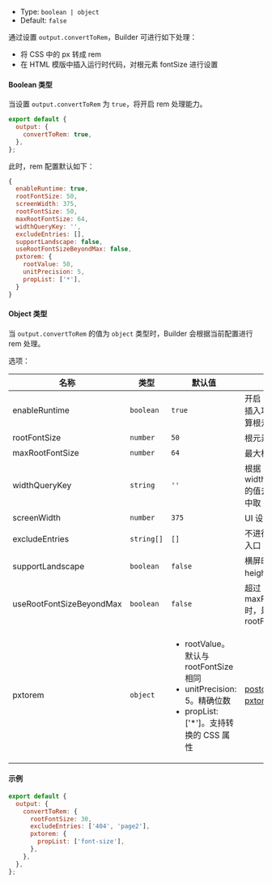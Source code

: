 - Type: `boolean | object`
- Default: `false`

通过设置 `output.convertToRem`，Builder 可进行如下处理：

- 将 CSS 中的 px 转成 rem
- 在 HTML 模版中插入运行时代码，对根元素 fontSize 进行设置

#### Boolean 类型

当设置 `output.convertToRem` 为 `true`，将开启 rem 处理能力。

```js
export default {
  output: {
    convertToRem: true,
  },
};
```

此时，rem 配置默认如下：

```js
{
  enableRuntime: true,
  rootFontSize: 50,
  screenWidth: 375,
  rootFontSize: 50,
  maxRootFontSize: 64,
  widthQueryKey: '',
  excludeEntries: [],
  supportLandscape: false,
  useRootFontSizeBeyondMax: false,
  pxtorem: {
    rootValue: 50,
    unitPrecision: 5,
    propList: ['*'],
  }
}
```

#### Object 类型

当 `output.convertToRem` 的值为 `object` 类型时，Builder 会根据当前配置进行 rem 处理。

选项：

| 名称                     | 类型       | 默认值                                                                                                                                  | 描述                                                                                      |
| ------------------------ | ---------- | --------------------------------------------------------------------------------------------------------------------------------------- | ----------------------------------------------------------------------------------------- |
| enableRuntime            | `boolean`  | `true`                                                                                                                                  | 开启 HTML 模版插入功能，动态计算根元素字体大小                                    |
| rootFontSize             | `number`   | `50`                                                                                                                                    | 根元素字体值                                                                              |
| maxRootFontSize          | `number`   | `64`                                                                                                                                    | 最大根元素字体值                                                                          |
| widthQueryKey            | `string`   | `'' `                                                                                                                                   | 根据 widthQueryKey 的值去 url query 中取 client width |
| screenWidth              | `number`   | `375`                                                                                                                                   | UI 设计图宽度                                                                                  |
| excludeEntries           | `string[]` | `[]`                                                                                                                                    | 不进行调整的页面入口                                                                      |
| supportLandscape         | `boolean`  | `false`                                                                                                                                 | 横屏时使用 height 计算 rem                                                                |
| useRootFontSizeBeyondMax | `boolean`  | `false`                                                                                                                                 | 超过 maxRootFontSize 时，是否使用 rootFontSize                                            |
| pxtorem                  | `object`   | <ul><li>rootValue。默认与 rootFontSize 相同 </li><li>unitPrecision: 5。精确位数 </li><li>propList: ['*']。支持转换的 CSS 属性</li></ul> | [postcss-pxtorem](https://github.com/cuth/postcss-pxtorem#options) 插件属性               |

#### 示例

```js
export default {
  output: {
    convertToRem: {
      rootFontSize: 30,
      excludeEntries: ['404', 'page2'],
      pxtorem: {
        propList: ['font-size'],
      },
    },
  },
};
```
